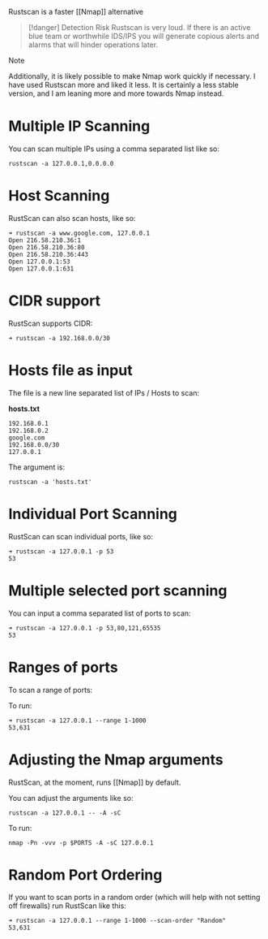 Rustscan is a faster [[Nmap]] alternative

> [!danger] Detection Risk
> Rustscan is very loud. If there is an active blue team or worthwhile IDS/IPS you will generate copious alerts and alarms that will hinder operations later.

>[!note] 
>Additionally, it is likely possible to make Nmap work quickly if necessary. I have used Rustscan more and liked it less. It is certainly a less stable version, and I am leaning more and more towards Nmap instead. 

# Multiple IP Scanning

You can scan multiple IPs using a comma separated list like so:

```shell
rustscan -a 127.0.0.1,0.0.0.0
```

# Host Scanning

RustScan can also scan hosts, like so:

```shell
➜ rustscan -a www.google.com, 127.0.0.1
Open 216.58.210.36:1
Open 216.58.210.36:80
Open 216.58.210.36:443
Open 127.0.0.1:53
Open 127.0.0.1:631
```

# CIDR support

RustScan supports CIDR:

```shell
➜ rustscan -a 192.168.0.0/30
```

# Hosts file as input

The file is a new line separated list of IPs / Hosts to scan:

**hosts.txt**

```
192.168.0.1
192.168.0.2
google.com
192.168.0.0/30
127.0.0.1
```

The argument is:

```
rustscan -a 'hosts.txt'
```

# Individual Port Scanning

RustScan can scan individual ports, like so:

```shell
➜ rustscan -a 127.0.0.1 -p 53
53
```

# Multiple selected port scanning

You can input a comma separated list of ports to scan:

```shell
➜ rustscan -a 127.0.0.1 -p 53,80,121,65535
53
```

# Ranges of ports
To scan a range of ports:

To run:

```shell
➜ rustscan -a 127.0.0.1 --range 1-1000    
53,631
```

# Adjusting the Nmap arguments

RustScan, at the moment, runs [[Nmap]] by default.

You can adjust the arguments like so:

```shell
rustscan -a 127.0.0.1 -- -A -sC
```

To run:

```shell
nmap -Pn -vvv -p $PORTS -A -sC 127.0.0.1
```

# Random Port Ordering

If you want to scan ports in a random order (which will help with not setting off firewalls) run RustScan like this:

```shell
➜ rustscan -a 127.0.0.1 --range 1-1000 --scan-order "Random"
53,631
```
